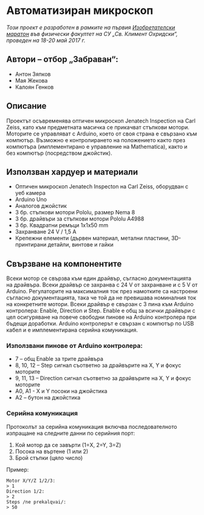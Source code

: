 # Автоматизиран микроскоп

_Този проект е разработен в рамките на първия [Изобретателски маратон](https://sites.google.com/view/izobretatelski-maraton/) във физически факултет на СУ „Св. Климент Охридски“, проведен на 18-20 май 2017 г._

## Автори – отбор „Забраван“:
* Антон Зяпков
* Мая Жекова
* Калоян Генков

## Описание
Проектът осъвременява оптичен микроскоп Jenatech Inspection на Carl Zeiss, като към предметната масичка се прикачват стъпкови мотори. Моторите се управляват с Arduino, което от своя страна е свързано към компютър. Възможно е контролирането на положението както през компютъра (имплементирано е управление на Mathematica), както и без компютър (посредством джойстик).

## Използван хардуер и материали
* Оптичен микроскоп Jenatech Inspecton на Carl Zeiss, оборудван с уеб камера
* Arduino Uno
* Аналогов джойстик
* 3 бр. стъпкови мотори Pololu, размер Nema 8
* 3 бр. драйвъри за стъпкови мотори Pololu A4988
* 3 бр. Квадратни ремъци 1x1x50 mm
* Захранване 24 V / 1,5 A
* Крепежни елементи (дървен материал, метални пластини, 3D-принтирани детайли, винтове и гайки

## Свързване на компонентите
Всеки мотор се свързва към един драйвър, съгласно документацията на драйвъра. Всеки драйвър се захранва с 24 V от захранване и с 5 V от Arduino. Регулаторите на максималния ток през намотките са настроени съгласно документацията, така че той да не превишава номиналния ток на конкретните мотори.
Всеки драйвър е свързан с 3 пина към Arduino контролера: Enable, Direction и Step. Enable е общ за всички драйвъри с цел осигуряване на повече свободни пинове на Arduino контролера при бъдещи доработки.
Arduino контролерът е свързан с компютър по USB кабел и е имплементирана серийна комуникация.
### Използвани пинове от Arduino контролера:
* 7 – общ Enable за трите драйвъра
* 8, 10, 12 – Step сигнал съответно за драйвърите на X, Y и фокус моторите
* 9, 11, 13 – Direction сигнал съответно за драйвърите на X, Y и фокус моторите
* A0, A1 - X и Y посоки на джойстика
* А2 – бутон на джойстика
### Серийна комуникация
Протоколът за серийна комуникация включва последователното изпращане на следните данни по серийния порт:
1.  Кой мотор да се завърти (1=X, 2=Y, 3=Z)
2.  Посока на въртене (1 или 2)
3.  Брой стъпки (цяло число)

Пример: 

```
Motor X/Y/Z 1/2/3: 
> 1
Direction 1/2: 
> 2
Steps /ne prekalqvai/: 
> 50
```
